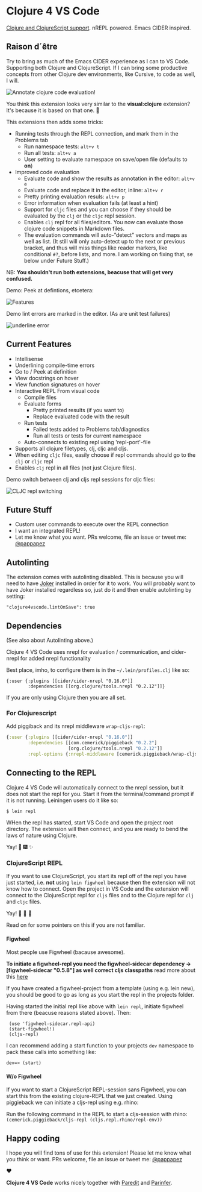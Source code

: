 # Clojure 4 VS Code

[Clojure and ClojureScript support](https://marketplace.visualstudio.com/items?itemName=cospaia.clojure4vscode). nREPL powered. Emacs CIDER inspired.

## Raison d´être

Try to bring as much of the Emacs CIDER experience as I can to VS Code. Supporting both Clojure and ClojureScript. If I can bring some productive concepts from other Clojure dev environments, like Cursive, to code as well, I will.

![Annotate clojure code evaluation!](assets/howto/evaluate.gif)

You think this extension looks very similar to the **visual:clojure** extension? It's because it is based on that one. 🤠

This extensions then adds some tricks:
- Running tests through the REPL connection, and mark them in the Problems tab
  - Run namespace tests: `alt+v t`
  - Run all tests: `alt+v a`
  - User setting to evaluate namespace on save/open file (defaults to **on**)
- Improved code evaluation
  - Evaluate code and show the results as annotation in the editor: `alt+v e`
  - Evaluate code and replace it in the editor, inline: `alt+v r`
  - Pretty printing evaluation resuls: `alt+v p`
  - Error information when evaluation fails (at least a hint)
  - Support for `cljc` files and you can choose if they should be evaluated by the `clj` or the `cljc` repl session.
  - Enables `clj` repl for all files/editors. You now can evaluate those clojure code snippets in Markdown files.
  - The evaluation commands will auto-”detect” vectors and maps as well as list. (It still will only auto-detect up to the next or previous bracket, and thus will miss things like reader markers, like conditional `#?`, before lists, and more. I am working on fixing that, se below under Future Stuff.)

NB: **You shouldn't run both extensions, beacuse that will get very confused.**

Demo: Peek at defintions, etcetera:

![Features](/assets/howto/features.gif)

Demo lint errors are marked in the editor. (As are unit test failures)

![underline error](/assets/howto/error.png)

## Current Features
* Intellisense
* Underlining compile-time errors
* Go to / Peek at definition
* View docstrings on hover
* View function signatures on hover
* Interactive REPL From visual code
  * Compile files
  * Evaluate forms
    * Pretty printed results (if you want to)
    * Replace evaluated code with the result
  * Run tests
    * Failed tests added to Problems tab/diagnostics
    * Run all tests or tests for current namespace
  * Auto-connects to existing repl using 'repl-port'-file
* Supports all clojure filetypes, clj, cljc and cljs.
 * When editing `cljc` files, easily choose if repl commands should go to the `clj` or `cljc` repl
* Enables `clj` repl in all files (not just Clojure files).

Demo switch between clj and cljs repl sessions for cljc files:

![CLJC repl switching](/assets/howto/cljc-clj-cljs.gif)

## Future Stuff
* Custom user commands to execute over the REPL connection
* I want an integrated REPL!
* Let me know what you want. PRs welcome, file an issue or tweet me: [@pappapez](https://twitter.com/pappapez)

## Autolinting

The extension comes with autolinting disabled. This is because you will need to have [Joker](https://github.com/candid82/joker) installed in order for it to work. You will probably want to have Joker installed regardless so, just do it and then enable autolinting by setting:
```
"clojure4vscode.lintOnSave": true
```

## Dependencies

(See also about Autolinting above.)

Clojure 4 VS Code uses nrepl for evaluation / communication, and cider-nrepl for added nrepl functionality

Best place, imho, to configure them is in the `~/.lein/profiles.clj` like so:

```
{:user {:plugins [[cider/cider-nrepl "0.16.0"]]
        :dependencies [[org.clojure/tools.nrepl "0.2.12"]]}
```

If you are only using Clojure then you are all set.

### For Clojurescript

Add piggiback and its nrepl middleware `wrap-cljs-repl`:

```clojure
{:user {:plugins [[cider/cider-nrepl "0.16.0"]]
        :dependencies [[com.cemerick/piggieback "0.2.2"]
                       [org.clojure/tools.nrepl "0.2.12"]]
        :repl-options {:nrepl-middleware [cemerick.piggieback/wrap-cljs-repl]}}}
```

## Connecting to the REPL

Clojure 4 VS Code will automatically connect to the nrepl session, but it does not start the repl for you. Start it from the terminal/command prompt if it is not running. Leiningen users do it like so:

```
$ lein repl
```

WHen the repl has started, start VS Code and open the project root directory. The extension will then connect, and you are ready to bend the laws of nature using Clojure.

Yay! 🍾 🎆 ✨

### ClojureScript REPL

If you want to use ClojureScript, you start its repl off of the repl you have just started, i.e. **not** using `lein figwheel` because then the extension will not know how to connect. Open the project in VS Code and the extension will connect to the ClojureScript repl for `cljs` files and to the Clojure repl for `clj` and `cljc` files.

Yay! 🥂 🤘 🍻

Read on for some pointers on this if you are not familiar.

#### Figwheel

Most people use Figwheel (bacause awesome).

**To initiate a figwheel-repl you need the figwheel-sidecar dependency -> [figwheel-sidecar "0.5.8"] as well correct cljs classpaths**
read more about this [here](https://github.com/bhauman/lein-figwheel/wiki/Using-the-Figwheel-REPL-within-NRepl)

If you have created a figwheel-project from a template (using e.g. lein new), you should be good to go as long as you start the repl in the projects folder.

Having started the initial repl like above with ```lein repl```, initiate figwheel from there (beacuse reasons stated above). Then:

```
 (use 'figwheel-sidecar.repl-api)
 (start-figwheel!)
 (cljs-repl)
```

I can recommend adding a start function to your projects `dev` namespace to pack these calls into something like:

```
dev=> (start)
```

#### W/o Figwheel

If you want to start a ClojureScript REPL-session sans Figwheel, you can start this from the existing clojure-REPL that we just created.
Using piggieback we can initiate a cljs-repl using e.g. rhino:

Run the following command in the REPL to start a cljs-session with rhino: ```(cemerick.piggieback/cljs-repl (cljs.repl.rhino/repl-env))```

## Happy coding

I hope you will find tons of use for this extension! Please let me know what you think or want. PRs welcome, file an issue or tweet me: [@pappapez](https://twitter.com/pappapez)

❤️

**Clojure 4 VS Code** works nicely together with [Paredit](https://marketplace.visualstudio.com/items?itemName=clptn.code-paredit) and [Parinfer](https://marketplace.visualstudio.com/items?itemName=shaunlebron.vscode-parinfer).